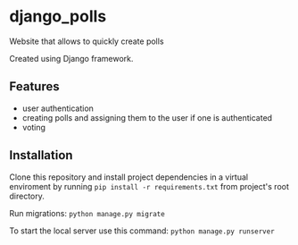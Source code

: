 
# django_polls

Website that allows to quickly create polls 

Created using Django framework. 



## Features

- user authentication
- creating polls and assigning them to the user if one is authenticated
- voting

## Installation

Clone this repository and install project dependencies in a virtual enviroment by running
`pip install -r requirements.txt` from project's root directory.

Run migrations: `python manage.py migrate`

To start the local server use this command: `python manage.py runserver` 
    
